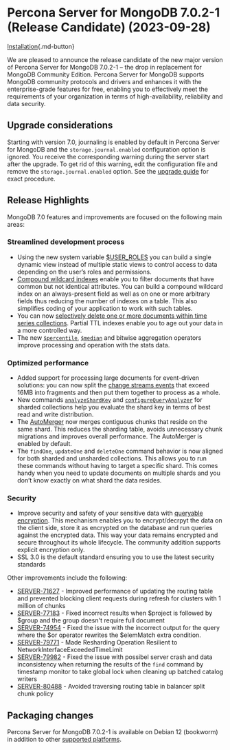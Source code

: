 # Percona Server for MongoDB 7.0.2-1 (Release Candidate) (2023-09-28) 

[Installation](../install/index.md){.md-button}

We are pleased to announce the release candidate of the new major version of Percona Server for MongoDB 7.0.2-1 – the drop in replacement for MongoDB Community Edition. Percona Server for MongoDB supports MongoDB community protocols and drivers and enhances it with the enterprise-grade features for free, enabling you to effectively meet the requirements of your organization in terms of high-availability, reliability and data security. 

## Upgrade considerations

Starting with version 7.0, journaling is enabled by default in Percona Server for MongoDB and the `storage.journal.enabled` configuration option is ignored. You receive the corresponding warning during the server start after the upgrade. To get rid of this warning, edit the configuration file and remove the `storage.journal.enabled` option. See the [upgrade guide](../install/upgrade-from-60.md) for exact procedure.

## Release Highlights

MongoDB 7.0 features and improvements are focused on the following main areas: 

### Streamlined development process

* Using the new system variable [$USER_ROLES](https://www.mongodb.com/docs/v7.0/reference/aggregation-variables/#mongodb-variable-variable.USER_ROLES) you can build a single dynamic view instead of multiple static views to control access to data depending on the user’s roles and permissions.
* [Compound wildcard indexes](https://www.mongodb.com/docs/v7.0/core/indexes/index-types/index-wildcard/index-wildcard-compound/#std-label-wildcard-index-compound) enable you to filter documents that have common but not identical attributes. You can build a compound wildcard index on an always-present field as well as on one or more arbitrary fields thus reducing the number of indexes on a table. This also simplifies coding of your application to work with such tables.
* You can now [selectively delete one or more documents within time series collections](https://www.mongodb.com/docs/v7.0/core/timeseries/timeseries-limitations/#deletes). Partial TTL indexes enable you to age out your data in a more controlled way.
* The new [`$percentile`](https://www.mongodb.com/docs/v7.0/reference/operator/aggregation/percentile/#mongodb-group-grp.-percentile), [`$median`](https://www.mongodb.com/docs/v7.0/reference/operator/aggregation/median/#mongodb-group-grp.-median) and bitwise aggregation operators improve processing and operation with the stats data. 

### Optimized performance

* Added support for processing large documents for event-driven solutions: you can now split the [change streams events](https://www.mongodb.com/docs/v7.0/changeStreams/#std-label-changeStreams) that exceed 16MB into fragments and then put them together to process as a whole.
* New commands [`analyzeShardKey`](https://www.mongodb.com/docs/v7.0/reference/command/analyzeShardKey/#mongodb-dbcommand-dbcmd.analyzeShardKey) and [`configureQueryAnalyzer`](https://www.mongodb.com/docs/v7.0/reference/command/configureQueryAnalyzer/#mongodb-dbcommand-dbcmd.configureQueryAnalyzer) for sharded collections help you evaluate the shard key in terms of best read and write distribution.
* The [AutoMerger](https://www.mongodb.com/docs/v7.0/core/automerger-concept/#std-label-automerger-concept) now merges contiguous chunks that reside on the same shard. This reduces the sharding table, avoids unnecessary chunk migrations and improves overall performance. The AutoMerger is enabled by default.
* The `findOne`, `updateOne` and `deleteOne` command behavior is now aligned for both sharded and unsharded collections. This allows you to run these commands without having to target a specific shard. This comes handy when you need to update documents on multiple shards and you don’t know exactly on what shard the data resides.

### Security

* Improve security and safety of your sensitive data with [queryable encryption](https://www.mongodb.com/docs/v7.0/core/queryable-encryption/#std-label-qe-manual-feature-qe). This mechanism enables you to encrypt/decrpyt the data on the client side, store it as encrypted on the database and run queries against the encrypted data. This way your data remains encrypted and secure throughout its whole lifecycle. The community addition supports explicit encryption only.
* SSL 3.0 is the default standard ensuring you to use the latest security standards

Other improvements include the following:

* [SERVER-71627](https://jira.mongodb.org/browse/SERVER-71627) - Improved performance of updating the routing table and prevented blocking client requests during refresh for clusters with 1 million of chunks
* [SERVER-77183](https://jira.mongodb.org/browse/SERVER-77183) - Fixed incorrect results when $project is followed by $group and the group doesn't require full document
* [SERVER-74954](https://jira.mongodb.org/browse/SERVER-74954) - Fixed the issue with the incorrect output for the query where the $or operator rewrites the $elemMatch extra condition.
* [SERVER-79771](https://jira.mongodb.org/browse/SERVER-79771) - Made Resharding Operation Resilient to NetworkInterfaceExceededTimeLimit
* [SERVER-79982](https://jira.mongodb.org/browse/SERVER-79982) - Fixed the issue with possibel server crash and data inconsistency when returning the results of the `find` command by timestamp monitor to take global lock when cleaning up batched catalog writers 
* [SERVER-80488](https://jira.mongodb.org/browse/SERVER-80488) - Avoided traversing routing table in balancer split chunk policy

## Packaging changes

Percona Server for MongoDB 7.0.2-1 is available on Debian 12 (bookworm) in addition to other [supported platforms](https://www.percona.com/services/policies/percona-software-platform-lifecycle#mongodb).  

